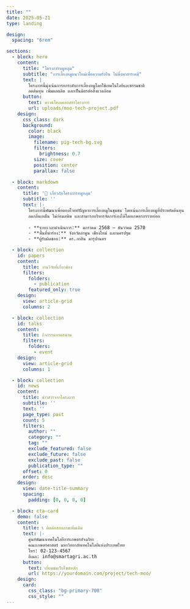 ```yaml
---
title: ""
date: 2025-05-21
type: landing

design:
  spacing: "6rem"

sections:
  - block: hero
    content:
      title: "โครงการหมูหลุม"
      subtitle: "การเลี้ยงหมูแนวใหม่เพื่อความยั่งยืน ไม่พึ่งพาสารเคมี"
      text: |
        โครงการนี้มุ่งเน้นการยกระดับการเลี้ยงหมูโดยใช้เทคโนโลยีและธรรมชาติ  
        ลดต้นทุน เพิ่มผลผลิต และเป็นมิตรต่อสิ่งแวดล้อม
      button:
        text: ดาวน์โหลดเอกสารโครงการ
        url: uploads/moo-tech-project.pdf
    design:
      css_class: dark
      background:
        color: black
        image:
          filename: pig-tech-bg.svg
          filters:
            brightness: 0.7
          size: cover
          position: center
          parallax: false

  - block: markdown
    content:
      title: '🐷 เกี่ยวกับโครงการหมูหลุม'
      subtitle: ''
      text: |-
        โครงการนี้พัฒนาเพื่อตอบโจทย์ปัญหาการเลี้ยงหมูในชุมชน โดยเน้นการเลี้ยงหมูที่ประหยัดต้นทุน  
        ลดกลิ่นเหม็น ไม่ก่อมลพิษ และสามารถบริหารจัดการเองได้โดยเกษตรกรรายย่อย  
        
        - **ระยะเวลาดำเนินการ:** มกราคม 2568 – ธันวาคม 2570  
        - **พื้นที่นำร่อง:** จังหวัดลำพูน เชียงใหม่ และนครปฐม  
        - **ผู้รับผิดชอบ:** ดร.ภาสิน มารุปานทร

  - block: collection
    id: papers
    content:
      title: งานวิจัยที่เกี่ยวข้อง
      filters:
        folders:
          - publication
        featured_only: true
    design:
      view: article-grid
      columns: 2

  - block: collection
    id: talks
    content:
      title: กิจกรรมภาคสนาม
      filters:
        folders:
          - event
    design:
      view: article-grid
      columns: 1

  - block: collection
    id: news
    content:
      title: ข่าวสารจากโครงการ
      subtitle: ''
      text: ''
      page_type: post
      count: 5
      filters:
        author: ""
        category: ""
        tag: ""
        exclude_featured: false
        exclude_future: false
        exclude_past: false
        publication_type: ""
      offset: 0
      order: desc
    design:
      view: date-title-summary
      spacing:
        padding: [0, 0, 0, 0]

  - block: cta-card
    demo: false
    content:
      title: 📞 ติดต่อสอบถามเพิ่มเติม
      text: |-
        ศูนย์พัฒนาเทคโนโลยีการเกษตรอัจฉริยะ  
        คณะเกษตรศาสตร์ มหาวิทยาลัยเทคโนโลยีแห่งประเทศไทย  
        โทร: 02-123-4567  
        อีเมล: info@smartagri.ac.th
      button:
        text: เยี่ยมชมเว็บไซต์หลัก
        url: https://yourdomain.com/project/tech-moo/
    design:
      card:
        css_class: "bg-primary-700"
        css_style: ""
---
```

